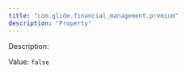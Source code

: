 ```yaml
---
title: "com.glide.financial_management.premium"
description: "Property"
---
```


Description: 

Value: `false`